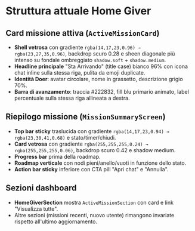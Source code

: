 # Struttura attuale Home Giver

## Card missione attiva (`ActiveMissionCard`)
- **Shell vetrosa** con gradiente `rgba(14,17,23,0.96) → rgba(23,27,35,0.96)`, backdrop scuro 0.28 e sheen diagonale più intenso su fondale ombreggiato `shadow.soft` + `shadow.medium`.
- **Headline principale** "Sta Arrivando" (title case) bianco 96% con icona chat inline sulla stessa riga, pulita da emoji duplicate.
- **Identità Doer**: avatar circolare, nome in grassetto, descrizione grigio 70%.
- **Barra di avanzamento**: traccia #222832, fill blu primario animato, label percentuale sulla stessa riga allineata a destra.

## Riepilogo missione (`MissionSummaryScreen`)
- **Top bar sticky** traslucida con gradiente `rgba(14,17,23,0.94) → rgba(23,30,41,0.68)` e stato/timer/chiudi.
- **Card vetrosa** con gradiente `rgba(255,255,255,0.24) → rgba(255,255,255,0.06)`, backdrop scuro 0.42 e shadow medium.
- **Progress bar** prima della roadmap.
- **Roadmap verticale** con nodi pieni/anello/vuoti in funzione dello stato.
- **Action bar sticky** inferiore con CTA pill "Apri chat" e "Annulla".

## Sezioni dashboard
- **HomeGiverSection** mostra `ActiveMissionSection` con card e link "Visualizza tutte".
- Altre sezioni (missioni recenti, nuovo utente) rimangono invariate rispetto all'ultimo aggiornamento.
